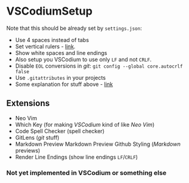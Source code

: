 # VSCodiumSetup
Note that this should be already set by `settings.json`:
- Use 4 spaces instead of tabs
- Set vertical rulers - [link](https://stackoverflow.com/questions/29968499/vertical-rulers-in-visual-studio-code/52455857#52455857).
- Show white spaces and line endings
- Also setup you VSCodium to use only `LF` and not `CRLF`.
- Disable `EOL` conversions in *git*: `git config --global core.autocrlf false`
- Use `.gitattributes` in your projects
- Some explanation for stuff above - [link](https://github.com/bzgec/notes_programming/tree/user/bzgec/git#eof-best-practices--best-practices-for-cross-platform-git-config)
  
## Extensions
- Neo Vim
- Which Key (for making *VSCodium* kind of like *Neo Vim*)
- Code Spell Checker (spell checker)
- GitLens (*git* stuff)
- Markdown Preview Markdown Preview Github Styling (*Markdown* previews)
- Render Line Endings (show line endings `LF`/`CRLF`)

### Not yet implemented in VSCodium or something else
